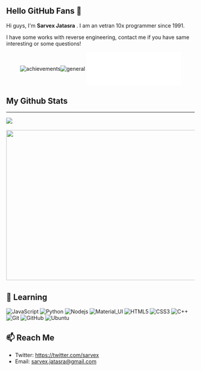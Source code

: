 ## Hello GitHub Fans 👋

Hi guys, I'm **Sarvex Jatasra** . I am an vetran 10x programmer since 1991. 

I have some works with reverse engineering, contact me if you have same interesting or some questions!

<p align=center>
<img align="center" src="/achievements.svg" alt="achievements" width="50%"><img align="center" src="/isocalendar.svg" alt="general" width="50%">
<img align="center" src="/languages.svg" alt="general" width="50%">
</p>


## My Github Stats 
- - - -
  
  <p>
    <img src="https://github-profile-trophy.vercel.app/?username=sarvex&theme=algolia&column=4">
  </p>
    <p>
    <img src="[https://wakatime.com/share/@steavean/8ba047a2-5f4f-488b-bcec-04dfd6ea44ce.svg](https://wakatime.com/share/@sarvex/f2e52941-50c5-42f3-9a69-6333f8131ca1.svg)" height="400" width="600">
  </p>
  


## 🔭 Learning

![JavaScript](https://img.shields.io/badge/-JavaScript-gray?style=flat-square&logo=javascript)
![Python](https://img.shields.io/badge/-Python-gray?style=flat-square&logo=python)
![Nodejs](https://img.shields.io/badge/-Nodejs-gray?style=flat-square&logo=Node.js)
![Material_UI](https://img.shields.io/badge/-Material_UI-gray?style=flat-square&logo=material-ui)
![HTML5](https://img.shields.io/badge/-HTML5-gray?style=flat-square&logo=html5&logoColor=white)
![CSS3](https://img.shields.io/badge/-CSS3-gray?style=flat-square&logo=css3)
![C++](https://img.shields.io/badge/-cpp-gray?style=flat-square&logo=c)
![Git](https://img.shields.io/badge/-Git-gray?style=flat-square&logo=git)
![GitHub](https://img.shields.io/badge/-GitHub-gray?style=flat-square&logo=github)
![Ubuntu](https://img.shields.io/badge/-Ubuntu-gray?style=flat-square&logo=ubuntu)


## 📫 Reach Me

- Twitter: https://twitter.com/sarvex
- Email: [sarvex.jatasra@gmail.com](mailto:sarvex.jatasra@gmail.com)
